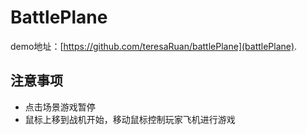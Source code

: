 # BattlePlane

demo地址：[https://github.com/teresaRuan/battlePlane](battlePlane).

## 注意事项

* 点击场景游戏暂停
* 鼠标上移到战机开始，移动鼠标控制玩家飞机进行游戏
